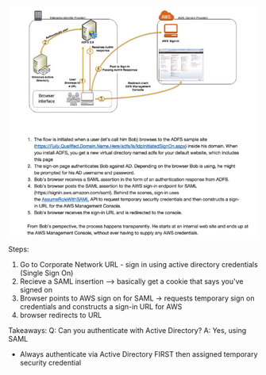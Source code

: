 <img src="b.png">

Steps:

1. Go to Corporate Network URL - sign in using active directory credentials (Single Sign On)
2. Recieve a SAML insertion --> basically get a cookie that says you've signed on
3. Browser points to AWS sign on for SAML -> requests temporary sign on credentials and constructs a sign-in URL for AWS
4. browser redirects to URL

Takeaways:
Q: Can you authenticate with Active Directory?
A: Yes, using SAML

- Always authenticate via Active Directory FIRST then assigned temporary security credential 